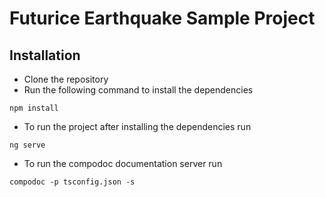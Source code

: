 # Futurice Earthquake Sample Project

## Installation
* Clone the repository 
* Run the following command to install the dependencies
```
npm install
```
* To run the project after installing the dependencies run
```
ng serve 
```

* To run the compodoc documentation server run
```
compodoc -p tsconfig.json -s
```
